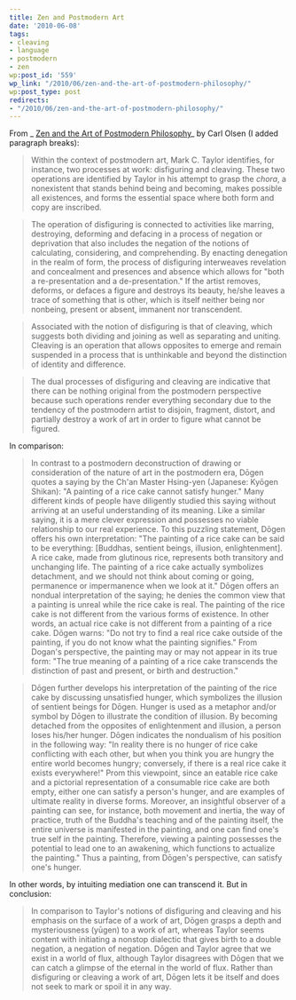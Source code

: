 ```yaml
---
title: Zen and Postmodern Art
date: '2010-06-08'
tags:
- cleaving
- language
- postmodern
- zen
wp:post_id: '559'
wp_link: "/2010/06/zen-and-the-art-of-postmodern-philosophy/"
wp:post_type: post
redirects:
- "/2010/06/zen-and-the-art-of-postmodern-philosophy/"
---
```


From _ [Zen and the Art of Postmodern Philosophy]( http://books.google.com/books?id=VR1SYOYq6r8C&pg=PA10&lpg=PA10&dq=cleaving+in+philosophy&source=bl&ots=eg_6e5AkC1&sig=b5e6qRmSOeSq9GuEKXvGy1jrf7Y&hl=en&ei=9RPBSfuaFpbEMaLH7aoN&sa=X&oi=book_result&resnum=3&ct=result)_ by Carl Olsen (I added paragraph breaks):

> Within the context of postmodern art, Mark C. Taylor identifies, for instance, two processes at work: disfiguring and cleaving. These two operations are identified by Taylor in his attempt to grasp the _chora_, a nonexistent that stands behind being and becoming, makes possible all existences, and forms the essential space where both form and copy are inscribed.

>

> The operation of disfiguring is connected to activities like marring, destroying, deforming and defacing in a process of negation or deprivation that also includes the negation of the notions of calculating, considering, and comprehending. By enacting denegation in the realm of form, the process of disfiguring interweaves revelation and concealment and presences and absence which allows for "both a re-presentation and a de-presentation." If the artist removes, deforms, or defaces a figure and destroys its beauty, he/she leaves a trace of something that is other, which is itself neither being nor nonbeing, present or absent, immanent nor transcendent.

>

> Associated with the notion of disfiguring is that of cleaving, which suggests both dividing and joining as well as separating and uniting. Cleaving is an operation that allows opposites to emerge and remain suspended in a process that is unthinkable and beyond the distinction of identity and difference.

>

> The dual processes of disfiguring and cleaving are indicative that there can be nothing original from the postmodern perspective because such operations render everything secondary due to the tendency of the postmodern artist to disjoin, fragment, distort, and partially destroy a work of art in order to figure what cannot be figured.

In comparison:

> In contrast to a postmodern deconstruction of drawing or consideration of the nature of art in the postmodern era, Dōgen quotes a saying by the Ch'an Master Hsing-yen (Japanese: Kyōgen Shikan): "A painting of a rice cake cannot satisfy hunger." Many different kinds of people have diligently studied this saying without arriving at an useful understanding of its meaning. Like a similar saying, it is a mere clever expression and possesses no viable relationship to our real experience. To this puzzling statement, Dōgen offers his own interpretation: "The painting of a rice cake can be said to be everything: [Buddhas, sentient beings, illusion, enlightenment]. A rice cake, made from glutinous rice, represents both transitory and unchanging life. The painting of a rice cake actually symbolizes detachment, and we should not think about coming or going, permanence or impermanence when we look at it." Dōgen offers an nondual interpretation of the saying; he denies the common view that a painting is unreal while the rice cake is real. The painting of the rice cake is not different from the various forms of existence. In other words, an actual rice cake is not different from a painting of a rice cake. Dōgen warns: "Do not try to find a real rice cake outside of the painting, if you do not know what the painting signifies." From Dogan's perspective, the painting may or may not appear in its true form: "The true meaning of a painting of a rice cake transcends the distinction of past and present, or birth and destruction."

>

> Dōgen further develops his interpretation of the painting of the rice cake by discussing unsatisfied hunger, which symbolizes the illusion of sentient beings for Dōgen. Hunger is used as a metaphor and/or symbol by Dōgen to illustrate the condition of illusion. By becoming detached from the opposites of enlightenment and illusion, a person loses his/her hunger. Dōgen indicates the nondualism of his position in the following way: "In reality there is no hunger of rice cake conflicting with each other, but when you think you are hungry the entire world becomes hungry; conversely, if there is a real rice cake it exists everywhere!" Prom this viewpoint, since an eatable rice cake and a pictorial representation of a consumable rice cake are both empty, either one can satisfy a person's hunger, and are examples of ultimate reality in diverse forms. Moreover, an insightful observer of a painting can see, for instance, both movement and inertia, the way of practice, truth of the Buddha's teaching and of the painting itself, the entire universe is manifested in the painting, and one can find one's true self in the painting. Therefore, viewing a painting possesses the potential to lead one to an awakening, which functions to actualize the painting." Thus a painting, from Dōgen's perspective, can satisfy one's hunger.

In other words, by intuiting mediation one can transcend it. But in conclusion:

> In comparison to Taylor's notions of disfiguring and cleaving and his emphasis on the surface of a work of art, Dōgen grasps a depth and mysteriousness (yūgen) to a work of art, whereas Taylor seems content with initiating a nonstop dialectic that gives birth to a double negation, a negation of negation. Dōgen and Taylor agree that we exist in a world of flux, although Taylor disagrees with Dōgen that we can catch a glimpse of the eternal in the world of flux. Rather than disfiguring or cleaving a work of art, Dōgen lets it be itself and does not seek to mark or spoil it in any way.
